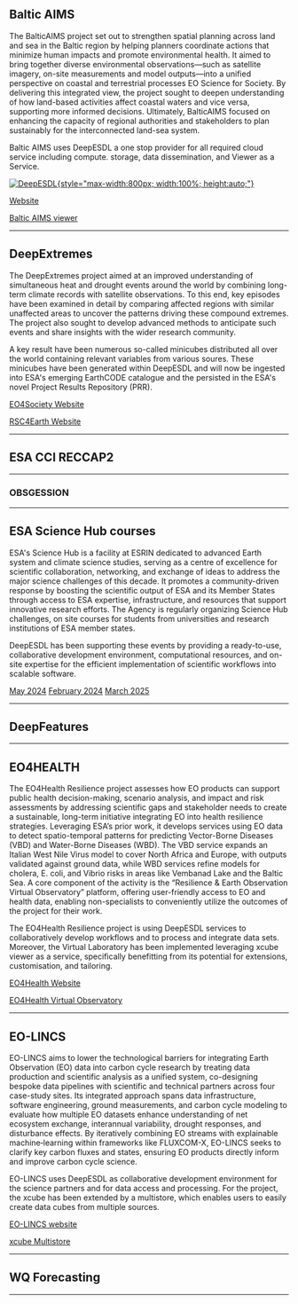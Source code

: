 ## Baltic AIMS 

The BalticAIMS project set out to strengthen spatial planning across land and sea in the Baltic region by 
helping planners coordinate actions that minimize human impacts and promote environmental health. It aimed to bring 
together diverse environmental observations—such as satellite imagery, on-site measurements and model outputs—into a
unified perspective on coastal and terrestrial processes EO Science for Society. By delivering this integrated view, the project sought to deepen understanding of how land-based 
activities affect coastal waters and vice versa, supporting more informed decisions. 
Ultimately, BalticAIMS focused on enhancing the capacity of regional authorities and stakeholders to plan sustainably 
for the interconnected land-sea system.

Baltic AIMS uses DeepESDL a one stop provider for all required cloud service including  compute. storage, data 
dissemination, and Viewer as a Service.

[![DeepESDL](../img/projects/BalticAIMS_1.jpg){style="max-width:800px; width:100%; height:auto;"}](https://viewer.balticaims.eu/)

[Website](https://www.syke.fi/en/projects/eo-applications-integrated-maritime-and-territorial-spatial-planning-baltic-balticaims)

[Baltic AIMS viewer](https://viewer.balticaims.eu/)

----------

##  DeepExtremes 

The DeepExtremes project aimed at an improved understanding of simultaneous heat and drought events around the world by 
combining long-term climate records with satellite observations. To this end, key episodes have been examined in detail
by comparing affected regions with similar unaffected areas to uncover the patterns driving these compound extremes. 
The project also sought to develop advanced methods to anticipate such events and share insights with the wider 
research community.

A key result have been numerous so-called minicubes distributed all over the world containing relevant variables 
from various soures. These minicubes have been generated within DeepESDL and will now be ingested into ESA's emerging
EarthCODE catalogue and the persisted in the ESA's novel Project Results Repository (PRR). 

[EO4Society Website](https://eo4society.esa.int/projects/deep-extremes) 

[RSC4Earth Website](https://rsc4earth.de/project/deepextremes) 


--------

## ESA CCI RECCAP2 


--------

### OBSGESSION ###

---------

## ESA Science Hub courses 

ESA's Science Hub is a facility at ESRIN dedicated to advanced Earth system and climate science studies, serving as a 
centre of excellence for scientific collaboration, networking, and exchange of ideas to address the major science 
challenges of this decade. It promotes a community-driven response by boosting the scientific output of ESA and its 
Member States through access to ESA expertise, infrastructure, and resources that support innovative research efforts.
The Agency is regularly organizing Science Hub challenges, on site courses for students from universities and research
institutions of ESA member states. 

DeepESDL has been supporting these events by providing a ready-to-use, collaborative development environment, 
computational resources, and on-site expertise for the efficient implementation of scientific workflows into scalable 
software. 

[May 2024](https://sciencehub.esa.int/2024/05/09/3rd-earth-system-science-challenge/)
[February 2024](https://eo4society.esa.int/event/sciencehubchallengefeb2024)
[March 2025](https://sciencehub.esa.int/2025/02/28/training-on-carbon-and-extremes-science-with-the-deepesdl-platform/)



--------

## DeepFeatures 

---------

## EO4HEALTH 

The EO4Health Resilience project assesses how EO products can support public health decision-making, scenario analysis,
and impact and risk assessments by addressing scientific gaps and stakeholder needs to create a sustainable, long-term 
initiative integrating EO into health resilience strategies. Leveraging ESA’s prior work, it develops services
using EO data to detect spatio-temporal patterns for predicting Vector-Borne Diseases (VBD) and Water-Borne Diseases (WBD).
The VBD service expands an Italian West Nile Virus model to cover North Africa and Europe, with outputs validated against 
ground data, while WBD services refine models for cholera, E. coli, and Vibrio risks in areas like Vembanad Lake and the 
Baltic Sea. A core component of the activity is the  “Resilience & Earth Observation Virtual Observatory” platform, 
offering user-friendly access to EO and health data, enabling non-specialists to conveniently utilize the outcomes of the 
project for their work. 

The EO4Health Resilience project is using DeepESDL services to collaboratively develop workflows and to process and 
integrate data sets. Moreover, the Virtual Laboratory has been implemented leveraging xcube viewer as a service, 
specifically benefitting from its potential for extensions, customisation, and tailoring. 

[EO4Health Website](https://eo4health.esa.int/) 

[EO4Health Virtual Observatory](https://eo4health.api.brockmann-consult.de/api/viewer/) 



---------

## EO-LINCS 

EO-LINCS aims to lower the technological barriers for integrating Earth Observation (EO) data into carbon cycle research 
by treating data production and scientific analysis as a unified system, co-designing bespoke data pipelines with scientific
and technical partners across four case-study sites. Its integrated approach spans data infrastructure, software engineering,
ground measurements, and carbon cycle modeling to evaluate how multiple EO datasets enhance understanding of net ecosystem
exchange, interannual variability, drought responses, and disturbance effects. By iteratively combining EO streams with 
explainable machine‐learning within frameworks like FLUXCOM-X, EO-LINCS seeks to clarify key carbon fluxes and states,
ensuring EO products directly inform and improve carbon cycle science.

EO-LINCS uses DeepESDL as collaborative development environment for the science partners and for data access and processing. 
For the project, the xcube has been extended by a multistore, which enables users to easily create data cubes from multiple sources. 

[EO-LINCS website](https://www.eo-lincs.org/) 

[xcube Multistore](https://xcube-dev.github.io/xcube-multistore/) 

---------

## WQ Forecasting 



---------

